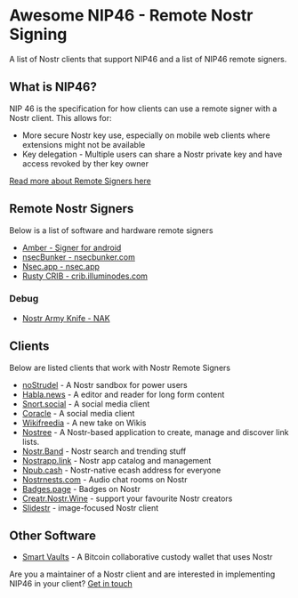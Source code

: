 # Awesome NIP46 - Remote Nostr Signing

A list of Nostr clients that support NIP46 and a list of NIP46 remote signers.

## What is NIP46?

NIP 46 is the specification for how clients can use a remote signer with a Nostr client. This allows for:

+ More secure Nostr key use, especially on mobile web clients where extensions might not be available
+ Key delegation - Multiple users can share a Nostr private key and have access revoked by ther key owner

[Read more about Remote Signers here](https://github.com/nostr-protocol/nips/blob/master/46.md)

## Remote Nostr Signers

Below is a list of software and hardware remote signers

+ [Amber - Signer for android](https://github.com/greenart7c3/Amber)
+ [nsecBunker - nsecbunker.com](https://nsecbunker.com)
+ [Nsec.app - nsec.app](https://nsec.app)
+ [Rusty CRIB - crib.illuminodes.com](https://crib.illuminodes.com/)

### Debug

+ [Nostr Army Knife - NAK](https://github.com/fiatjaf/nak/)

## Clients

Below are listed clients that work with Nostr Remote Signers

+ [noStrudel](https://nostrudel.ninja/) - A Nostr sandbox for power users
+ [Habla.news](https://habla.news/) - A editor and reader for long form content
+ [Snort.social](https://snort.social/) - A social media client
+ [Coracle](https://coracle.social/) - A social media client
+ [Wikifreedia](https://wikifreedia.vercel.app/) - A new take on Wikis
+ [Nostree](https://nostree.me/) - A Nostr-based application to create, manage and discover link lists.
+ [Nostr.Band](https://nostr.band/) - Nostr search and trending stuff
+ [Nostrapp.link](https://nostrapp.link/) - Nostr app catalog and management
+ [Npub.cash](https://npub.cash/) - Nostr-native ecash address for everyone
+ [Nostrnests.com](https://nostrnests.com/) - Audio chat rooms on Nostr
+ [Badges.page](https://badges.page/) - Badges on Nostr
+ [Creatr.Nostr.Wine](https://creatr.nostr.wine) - support your favourite Nostr creators
+ [Slidestr](https://slidestr.net) - image-focused Nostr client

## Other Software

+ [Smart Vaults](https://www.smartvaults.io/) - A Bitcoin collaborative custody wallet that uses Nostr

Are you a maintainer of a Nostr client and are interested in implementing NIP46 in your client? [Get in touch](https://njump.me/nprofile1qqsxsvs3h524c7mkfe9enw3x8g23mqfqn0n62e4zhvvhrhqmh5ahzhsjhwnjl)
